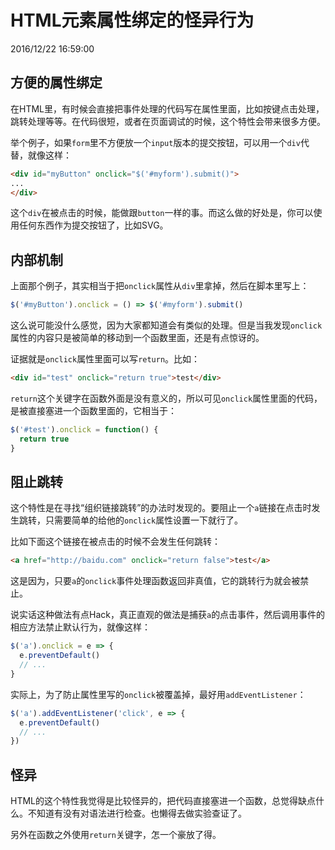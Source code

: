 # HTML元素属性绑定的怪异行为
2016/12/22 16:59:00


## 方便的属性绑定

在HTML里，有时候会直接把事件处理的代码写在属性里面，比如按键点击处理，跳转处理等等。在代码很短，或者在页面调试的时候，这个特性会带来很多方便。

举个例子，如果`form`里不方便放一个`input`版本的提交按钮，可以用一个`div`代替，就像这样：

```html
<div id="myButton" onclick="$('#myform').submit()">
...
</div>
```

这个`div`在被点击的时候，能做跟`button`一样的事。而这么做的好处是，你可以使用任何东西作为提交按钮了，比如SVG。


## 内部机制

上面那个例子，其实相当于把`onclick`属性从`div`里拿掉，然后在脚本里写上：

```js
$('#myButton').onclick = () => $('#myform').submit()
```

这么说可能没什么感觉，因为大家都知道会有类似的处理。但是当我发现`onclick`属性的内容只是被简单的移动到一个函数里面，还是有点惊讶的。

证据就是`onclick`属性里面可以写`return`。比如：

```html
<div id="test" onclick="return true">test</div>
```

`return`这个关键字在函数外面是没有意义的，所以可见`onclick`属性里面的代码，是被直接塞进一个函数里面的，它相当于：

```js
$('#test').onclick = function() {
  return true
}
```


## 阻止跳转

这个特性是在寻找“组织链接跳转”的办法时发现的。要阻止一个`a`链接在点击时发生跳转，只需要简单的给他的`onclick`属性设置一下就行了。

比如下面这个链接在被点击的时候不会发生任何跳转：

```html
<a href="http://baidu.com" onclick="return false">test</a>
```

这是因为，只要`a`的`onclick`事件处理函数返回非真值，它的跳转行为就会被禁止。

说实话这种做法有点Hack，真正直观的做法是捕获`a`的点击事件，然后调用事件的相应方法禁止默认行为，就像这样：

```js
$('a').onclick = e => {
  e.preventDefault()
  // ...
}
```

实际上，为了防止属性里写的`onclick`被覆盖掉，最好用`addEventListener`：

```js
$('a').addEventListener('click', e => {
  e.preventDefault()
  // ...
})
```

## 怪异

HTML的这个特性我觉得是比较怪异的，把代码直接塞进一个函数，总觉得缺点什么。不知道有没有对语法进行检查。也懒得去做实验查证了。

另外在函数之外使用`return`关键字，怎一个豪放了得。
